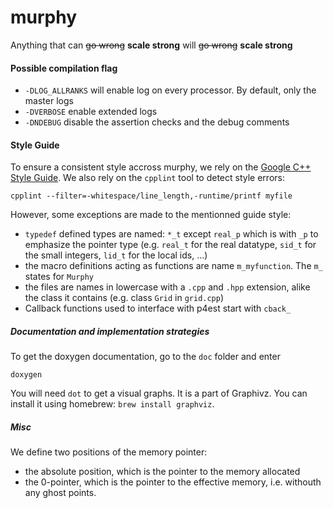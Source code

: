 # murphy

Anything that can ~~go wrong~~ **scale strong** will ~~go wrong~~ **scale strong**


#### Possible compilation flag
- ```-DLOG_ALLRANKS``` will enable log on every processor. By default, only the master logs
- ```-DVERBOSE``` enable extended logs
- ```-DNDEBUG``` disable the assertion checks and the debug comments

#### Style Guide
To ensure a consistent style accross murphy, we rely on the [Google C++ Style Guide](https://google.github.io/styleguide/cppguide.html#C++_Version).
We also rely on the `cpplint` tool to detect style errors:
```
cpplint --filter=-whitespace/line_length,-runtime/printf myfile
```

However, some exceptions are made to the mentionned guide style:
- `typedef` defined types are named: `*_t` except `real_p` which is with `_p` to emphasize the pointer type (e.g. `real_t` for the real datatype, `sid_t` for the small integers, `lid_t` for the local ids, ...)
- the macro definitions acting as functions are name `m_myfunction`. The `m_` states for `Murphy`
- the files are names in lowercase with a `.cpp` and `.hpp` extension, alike the class it contains (e.g. class `Grid` in `grid.cpp`)
- Callback functions used to interface with p4est start with `cback_`



##### Documentation and implementation strategies
To get the doxygen documentation, go to the `doc` folder and enter
```
doxygen
```
You will need `dot` to get a visual graphs. It is a part of Graphivz.
You can install it using homebrew: `brew install graphviz`.


##### Misc


We define two positions of the memory pointer:
- the absolute position, which is the pointer to the memory allocated
- the 0-pointer, which is the pointer to the effective memory, i.e. withouth any ghost points. 